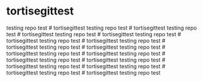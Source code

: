 # tortisegittest
testing repo
test # tortisegittest
testing repo
test # tortisegittest
testing repo
test # tortisegittest
testing repo
test # tortisegittest
testing repo
test # tortisegittest
testing repo
test # tortisegittest
testing repo
test # tortisegittest
testing repo
test # tortisegittest
testing repo
test # tortisegittest
testing repo
test # tortisegittest
testing repo
test # tortisegittest
testing repo
test # tortisegittest
testing repo
test # tortisegittest
testing repo
test # tortisegittest
testing repo
test # tortisegittest
testing repo
test # tortisegittest
testing repo
test 
